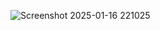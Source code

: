 ![Screenshot 2025-01-16 221025](https://github.com/user-attachments/assets/76615755-bbbb-4dbe-8df4-70fc2966c951)
